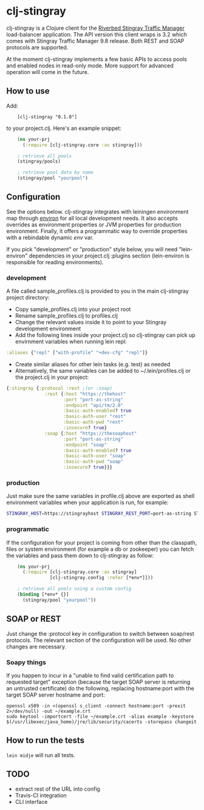 # clj-stingray

clj-stingray is a Clojure client for the [Riverbed Stingray Traffic Manager](http://www.riverbed.com) load-balancer application. The API version this client wraps is 3.2 which comes with Stingray Traffic Manager 9.8 release. Both REST and SOAP protocols are supported.

At the moment clj-stingray implements a few basic APIs to access pools and enabled nodes in read-only mode. More support for advanced operation will come in the future.

## How to use

Add:

        [clj-stingray "0.1.0"]

to your project.clj. Here's an example snippet:

```clojure
    (ns your-prj
      (:require [clj-stingray.core :as stingray]))

    ; retrieve all pools
    (stingray/pools)

    ; retrieve pool data by name
    (stingray/pool "yourpool")
```

## Configuration

See the options below. clj-stingray integrates with leiningen environment map through [environ](https://github.com/weavejester/environ) for all local development needs. It also accepts overrides as environment properties or JVM properties for production environment. Finally, it offers a programmatic way to override properties with a rebindable dynamic *env* var.

If you pick "development" or "production" style below, you will need "lein-environ" dependencies in your project.clj :plugins section (lein-environ is responsible for reading environments).

### development

A file called sample_profiles.clj is provided to you in the main clj-stingray project directory:

* Copy sample_profiles.clj into your project root
* Rename sample_profiles.clj to profiles.clj
* Change the relevant values inside it to point to your Stingray development environment
* Add the following lines inside your project.clj so clj-stingray can pick up envirnment variables when running lein repl:

```clojure
:aliases {"repl" ["with-profile" "+dev-cfg" "repl"]}
```

* Create similar aliases for other lein tasks (e.g. test) as needed
* Alternatively, the same variables can be added to ~/.lein/profiles.clj or the project.clj in your project:

```clojure
{:stingray {:protocol :rest ;(or :soap)
              :rest {:host "https://thehost"
                     :port "port-as-string"
                     :endpoint "api/tm/2.0"
                     :basic-auth-enabled? true
                     :basic-auth-user "rest"
                     :basic-auth-pwd "rest"
                     :insecure? true}
              :soap {:host "https://thesoaphost"
                     :port "port-as-string"
                     :endpoint "soap"
                     :basic-auth-enabled? true
                     :basic-auth-user "soap"
                     :basic-auth-pwd "soap"
                     :insecure? true}}}
```

### production

Just make sure the same variables in profile.clj above are exported as shell environment variables when your application is run, for example:

```bash
STINGRAY_HOST=https://stingrayhost STINGRAY_REST_PORT=port-as-string STINGRAY_REST_BASIC_AUTH_ENABLED?=true STINGRAY_REST_BASIC_AUTH_USER=user STINGRAY_REST_BASIC_AUTH_PWD=pwd STINGRAY_REST_INSECURE?=true java -jar yourproject.jar
```

### programmatic

If the configuration for your project is coming from other than the classpath, files or system environment (for example a db or zookeeper) you can fetch the variables and pass them down to clj-stingray as follow:

```clojure
    (ns your-prj
      (:require [clj-stingray.core :as stingray]
                [clj-stingray.config :refer [*env*]]))

    ; retrieve all pools using a custom config
    (binding [*env* {}]
      (stingray/pool "yourpool"))
```

## SOAP or REST

Just change the :protocol key in configuration to switch between soap/rest protocols. The relevant section of the configuration will be used. No other changes are necessary.

### Soapy things

If you happen to incur in a "unable to find valid certification path to requested target" exception (because the target SOAP server is returning an untrusted certificate) do the following, replacing hostname:port with the target SOAP server hostname and port:

```
openssl x509 -in <(openssl s_client -connect hostname:port -prexit 2>/dev/null) -out ~/example.crt
sudo keytool -importcert -file ~/example.crt -alias example -keystore $(/usr/libexec/java_home)/jre/lib/security/cacerts -storepass changeit
```

## How to run the tests

`lein midje` will run all tests.

## TODO

* extract rest of the URL into config
* Travis-CI integration
* CLI interface
